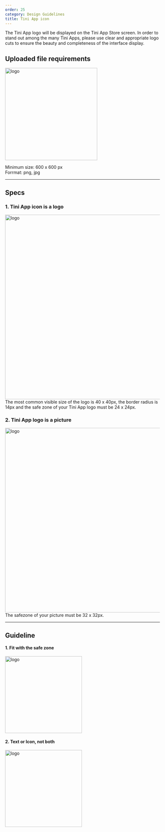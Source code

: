 ```yaml
---
order: 25
category: Design Guidelines
title: Tini App icon
---
```


The Tini App logo will be displayed on the Tini App Store screen. In order to stand out among the many Tini Apps, please use clear and appropriate logo cuts to ensure the beauty and completeness of the interface display.

## Uploaded file requirements

<img class="img-basic" src="https://salt.tikicdn.com/ts/social/32/70/61/80b0b8a963d34dfc33e2e6b70d79b12b.png" alt="logo" width="300px" /> <br />

Minimum size: 600 x 600 px <br />
Forrmat: png, jpg


---


## Specs

### 1. Tini App icon is a logo

<img class="img-basic" src="https://salt.tikicdn.com/ts/social/4d/5e/33/27febfc0ccdae67ea217341c6ed1fc61.png" alt="logo" width="600px" /> <br />
The most common visible size of the logo is 40 x 40px, the border radius is 14px and the safe zone of your Tini App logo must be 24 x 24px.  


### 2. Tini App logo is a picture

<img class="img-basic" src="https://salt.tikicdn.com/ts/social/f6/a8/d1/3d7433dea1523710cdd8ba021414df44.png" alt="logo" width="600px" /> <br />
The safezone of your picture must be 32 x 32px.  


---


## Guideline

#### 1. Fit with the safe zone 

<img class="img-basic" src="https://salt.tikicdn.com/ts/social/b8/30/d1/fa910cba9bb234c7d7e7ea81613cc663.png" alt="logo" height="250px" /> <br />

#### 2. Text or Icon, not both

<img class="img-basic" src="https://salt.tikicdn.com/ts/social/dc/12/1f/ae0b90a3b7fb31bff534397f1ba371ff.png" alt="logo" height="250px" /> <br />